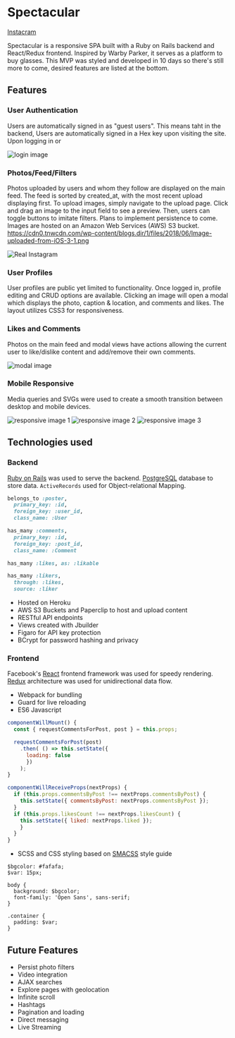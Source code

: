 # Spectacular
[Instacram][heroku]

[heroku]: https://instacraam-production.herokuapp.com

Spectacular is a responsive SPA built with a Ruby on Rails backend and React/Redux frontend. Inspired by Warby Parker, it serves as a platform to buy glasses. This MVP was styled and developed in 10 days so there's still more to come, desired features are listed at the bottom.

## Features
### User Authentication

Users are automatically signed in as "guest users". This means taht in the backend, Users are automatically signed in a Hex key upon visiting the site. Upon logging in or

![login image](docs/images/demo_login.gif)

### Photos/Feed/Filters

Photos uploaded by users and whom they follow are displayed on the main feed. The feed is sorted by created_at, with the most recent upload displaying first. To upload images, simply navigate to the upload page. Click and drag an image to the input field to see a preview. Then, users can toggle buttons to imitate filters. Plans to implement persistence to come. Images are hosted on an Amazon Web Services (AWS) S3 bucket.
https://cdn0.tnwcdn.com/wp-content/blogs.dir/1/files/2018/06/Image-uploaded-from-iOS-3-1.png

![Real Instagram](http://digitalspyuk.cdnds.net/16/48/320x568/gallery-1480338651-instagram-screenshot.png)

### User Profiles

User profiles are public yet limited to functionality. Once logged in, profile editing and CRUD options are available. Clicking an image will open a modal which displays the photo, caption & location, and comments and likes. The layout utilizes CSS3 for responsiveness.

### Likes and Comments

Photos on the main feed and modal views have actions allowing the current user to like/dislike content and add/remove their own comments.

![modal image](docs/images/modal.png)

### Mobile Responsive

Media queries and SVGs were used to create a smooth transition between desktop and mobile devices.

![responsive image 1](docs/images/mobile1.png) ![responsive image 2](docs/images/mobile2.png) ![responsive image 3](docs/images/mobile3.png)

## Technologies used
### Backend
[Ruby on Rails](http://rubyonrails.org/) was used to serve the backend. [PostgreSQL](https://postgresql.org/) database to store data.
`ActiveRecords` used for Object-relational Mapping.

```Ruby
belongs_to :poster,
  primary_key: :id,
  foreign_key: :user_id,
  class_name: :User

has_many :comments,
  primary_key: :id,
  foreign_key: :post_id,
  class_name: :Comment

has_many :likes, as: :likable

has_many :likers,
  through: :likes,
  source: :liker
```

- Hosted on Heroku
- AWS S3 Buckets and Paperclip to host and upload content
- RESTful API endpoints
- Views created with Jbuilder
- Figaro for API key protection
- BCrypt for password hashing and privacy

### Frontend
Facebook's [React](https://facebook.github.io/react/) frontend framework was used for speedy rendering. [Redux](http://redux.js.org) architecture was used for unidirectional data flow.

- Webpack for bundling
- Guard for live reloading
- ES6 Javascript

```Javascript
componentWillMount() {
  const { requestCommentsForPost, post } = this.props;

  requestCommentsForPost(post)
    .then( () => this.setState({
      loading: false
      })
    );
}

componentWillReceiveProps(nextProps) {
  if (this.props.commentsByPost !== nextProps.commentsByPost) {
    this.setState({ commentsByPost: nextProps.commentsByPost });
  }
  if (this.props.likesCount !== nextProps.likesCount) {
    this.setState({ liked: nextProps.liked });
    }
  }
}
```
- SCSS and CSS styling based on [SMACSS](https://smacss.com/) style guide

```
$bgcolor: #fafafa;
$var: 15px;

body {
  background: $bgcolor;
  font-family: 'Open Sans', sans-serif;
}

.container {
  padding: $var;
}
```

## Future Features

- Persist photo filters
- Video integration
- AJAX searches
- Explore pages with geolocation
- Infinite scroll
- Hashtags
- Pagination and loading
- Direct messaging
- Live Streaming
